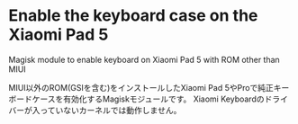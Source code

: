 # Enable the keyboard case on the Xiaomi Pad 5
Magisk module to enable keyboard on Xiaomi Pad 5 with ROM other than MIUI

MIUI以外のROM(GSIを含む)をインストールしたXiaomi Pad 5やProで純正キーボードケースを有効化するMagiskモジュールです。
Xiaomi Keyboardのドライバーが入っていないカーネルでは動作しません。
